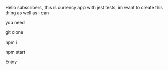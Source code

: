 Hello subscribers, this is currency app with jest tests, im want to create this thing as well as i can

you need

git clone

npm i

npm start

Enjoy